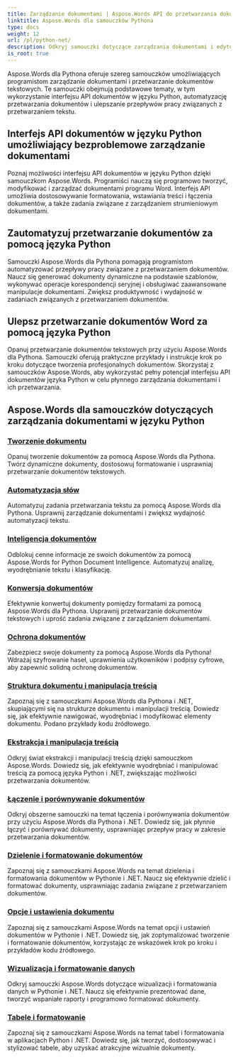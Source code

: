 ```yaml
---
title: Zarządzanie dokumentami | Aspose.Words API do przetwarzania dokumentów w języku Python
linktitle: Aspose.Words dla samouczków Pythona
type: docs
weight: 12
url: /pl/python-net/
description: Odkryj samouczki dotyczące zarządzania dokumentami i edytowania tekstu za pomocą Aspose.Words dla języka Python. Automatyzuj przetwarzanie dokumentów, dostosowuj formatowanie i twórz dynamiczne dokumenty.
is_root: true
---
```

Aspose.Words dla Pythona oferuje szereg samouczków umożliwiających programistom zarządzanie dokumentami i przetwarzanie dokumentów tekstowych. Te samouczki obejmują podstawowe tematy, w tym wykorzystanie interfejsu API dokumentów w języku Python, automatyzację przetwarzania dokumentów i ulepszanie przepływów pracy związanych z przetwarzaniem tekstu.

## Interfejs API dokumentów w języku Python umożliwiający bezproblemowe zarządzanie dokumentami

Poznaj możliwości interfejsu API dokumentów w języku Python dzięki samouczkom Aspose.Words. Programiści nauczą się programowo tworzyć, modyfikować i zarządzać dokumentami programu Word. Interfejs API umożliwia dostosowywanie formatowania, wstawiania treści i łączenia dokumentów, a także zadania związane z zarządzaniem strumieniowym dokumentami.

## Zautomatyzuj przetwarzanie dokumentów za pomocą języka Python

Samouczki Aspose.Words dla Pythona pomagają programistom automatyzować przepływy pracy związane z przetwarzaniem dokumentów. Naucz się generować dokumenty dynamiczne na podstawie szablonów, wykonywać operacje korespondencji seryjnej i obsługiwać zaawansowane manipulacje dokumentami. Zwiększ produktywność i wydajność w zadaniach związanych z przetwarzaniem dokumentów.

## Ulepsz przetwarzanie dokumentów Word za pomocą języka Python

Opanuj przetwarzanie dokumentów tekstowych przy użyciu Aspose.Words dla Pythona. Samouczki oferują praktyczne przykłady i instrukcje krok po kroku dotyczące tworzenia profesjonalnych dokumentów. Skorzystaj z samouczków Aspose.Words, aby wykorzystać pełny potencjał interfejsu API dokumentów języka Python w celu płynnego zarządzania dokumentami i ich przetwarzania.

## Aspose.Words dla samouczków dotyczących zarządzania dokumentami w języku Python
### [Tworzenie dokumentu](./document-creation/)
Opanuj tworzenie dokumentów za pomocą Aspose.Words dla Pythona. Twórz dynamiczne dokumenty, dostosowuj formatowanie i usprawniaj przetwarzanie dokumentów tekstowych.
### [Automatyzacja słów](./word-automation/)
Automatyzuj zadania przetwarzania tekstu za pomocą Aspose.Words dla Pythona. Usprawnij zarządzanie dokumentami i zwiększ wydajność automatyzacji tekstu.
### [Inteligencja dokumentów](./document-intelligence/)
Odblokuj cenne informacje ze swoich dokumentów za pomocą Aspose.Words for Python Document Intelligence. Automatyzuj analizę, wyodrębnianie tekstu i klasyfikację.
### [Konwersja dokumentów](./document-conversion/)
Efektywnie konwertuj dokumenty pomiędzy formatami za pomocą Aspose.Words dla Pythona. Usprawnij przetwarzanie dokumentów tekstowych i uprość zadania związane z zarządzaniem dokumentami. 
### [Ochrona dokumentów](./document-protection/)
Zabezpiecz swoje dokumenty za pomocą Aspose.Words dla Pythona! Wdrażaj szyfrowanie haseł, uprawnienia użytkowników i podpisy cyfrowe, aby zapewnić solidną ochronę dokumentów.
### [Struktura dokumentu i manipulacja treścią](./document-structure-and-content-manipulation/)
Zapoznaj się z samouczkami Aspose.Words dla Pythona i .NET, skupiającymi się na strukturze dokumentu i manipulacji treścią. Dowiedz się, jak efektywnie nawigować, wyodrębniać i modyfikować elementy dokumentu. Podano przykłady kodu źródłowego.
### [Ekstrakcja i manipulacja treścią](./content-extraction-and-manipulation/)
Odkryj świat ekstrakcji i manipulacji treścią dzięki samouczkom Aspose.Words. Dowiedz się, jak efektywnie wyodrębniać i manipulować treścią za pomocą języka Python i .NET, zwiększając możliwości przetwarzania dokumentów.
### [Łączenie i porównywanie dokumentów](./document-combining-and-comparison/)
Odkryj obszerne samouczki na temat łączenia i porównywania dokumentów przy użyciu Aspose.Words dla Pythona i .NET. Dowiedz się, jak płynnie łączyć i porównywać dokumenty, usprawniając przepływ pracy w zakresie przetwarzania dokumentów.
### [Dzielenie i formatowanie dokumentów](./document-splitting-and-formatting/)
Zapoznaj się z samouczkami Aspose.Words na temat dzielenia i formatowania dokumentów w Pythonie i .NET. Naucz się efektywnie dzielić i formatować dokumenty, usprawniając zadania związane z przetwarzaniem dokumentów. 
### [Opcje i ustawienia dokumentu](./document-options-and-settings/)
Zapoznaj się z samouczkami Aspose.Words na temat opcji i ustawień dokumentów w Pythonie i .NET. Dowiedz się, jak zoptymalizować tworzenie i formatowanie dokumentów, korzystając ze wskazówek krok po kroku i przykładów kodu źródłowego.
### [Wizualizacja i formatowanie danych](./data-visualization-and-formatting/)
Odkryj samouczki Aspose.Words dotyczące wizualizacji i formatowania danych w Pythonie i .NET. Naucz się efektywnie prezentować dane, tworzyć wspaniałe raporty i programowo formatować dokumenty.
### [Tabele i formatowanie](./tables-and-formatting/)
Zapoznaj się z samouczkami Aspose.Words na temat tabel i formatowania w aplikacjach Python i .NET. Dowiedz się, jak tworzyć, dostosowywać i stylizować tabele, aby uzyskać atrakcyjne wizualnie dokumenty. 